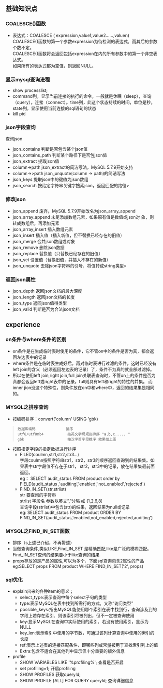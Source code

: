 ## 基础知识点
### COALESCE()函数
- 表达式：COALESCE ( expression,value1,value2……,valuen)     
      COALESCE()函数的第一个参数expression为待检测的表达式，而其后的参数个数不定。   
      COALESCE()函数将会返回包括expression在内的所有参数中的第一个非空表达式。     
      如果所有的表达式都为空值，则返回NULL。   

### 显示mysql查询进程
- show processlist; 
- command列，显示当前连接的执行的命令，一般就是休眠（sleep），查询（query），连接（connect）。time列，此这个状态持续的时间，单位是秒。state列，显示使用当前连接的sql语句的状态
- kill pid 
### json字段查询
查询json 
- json_contains 判断是否包含某个json值  
- json_contains_path 判断某个路径下是否包json值  
- json_extract 提取json值  
- column->path json_extract的简洁写法，MySQL 5.7.9开始支持  
- column->>path json_unquote(column -> path)的简洁写法  
- json_keys 提取json中的键值为json数组  
- json_search 按给定字符串关键字搜索json，返回匹配的路径>   
### 修改json 
- json_append 废弃，MySQL 5.7.9开始改名为json_array_append  
- json_array_append 末尾添加数组元素，如果原有值是数值或json对 象，则转成数组后，再添加元素  
- json_array_insert 插入数组元素  
- json_insert 插入值（插入新值，但不替换已经存在的旧值）  
- json_merge 合并json数组或对象  
- json_remove 删除json数据  
- json_replace 替换值（只替换已经存在的旧值）  
- json_set 设置值（替换旧值，并插入不存在的新值）  
- json_unquote 去除json字符串的引号，将值转成string类型>   
### 返回json属性   
- json_depth 返回json文档的最大深度   
- json_length 返回json文档的长度   
- json_type 返回json值得类型  
- json_valid 判断是否为合法json文档  


## experience
### on条件与where条件的区别
- on条件是在生成临时表时使用的条件，它不管on中的条件是否为真，都会返回左边表中的记录
- where条件是在临时表生成好后，再对临时表进行过滤的条件。这时已经没有left join的含义（必须返回左边表的记录）了，条件不为真的就全部过滤掉。
- 所以在使用left join,right join,full join关联表查询时，不管on上的条件是否为真都会返回left或right表中的记录，full则具有left和right的特性的并集。 而inner jion没这个特殊性，则条件放在on中和where中，返回的结果集是相同的。

### MYSQL之排序查询
- 按编码排序：convert('column' USING 'gbk)   
>     数据库编码              排序   
>     utf8/utf8mb4           按英文字母规则排序 "a,b,c..... "
>     gbk                    按汉字首字母排序 效果如上图   

- 按照指定字段的指定数据进行排序     
    - FILED(coulmn,str1,str2,str3…)   
    字段coulmn按照字符串str1，str2，str3的顺序返回查询到的结果集。如果表中str字段值不存在于str1， str2，str3中的记录，放在结果集最前面返回。     
    eg： SELECT audit_status FROM product order by FIELD(audit_status ,'auditing','enabled','not_enabled','rejected')
    - FIND_IN_SET(str,strlist)   
    str 要查询的字符串   
    strlist 字段名 参数以英文”,”分隔 如 (1,2,6,8)   
    查询字段(strlist)中包含(str)的结果，返回结果为null或记录   
    eg: SELECT audit_status FROM product  ORDER BY FIND_IN_SET(audit_status,'enabled,not_enabled,rejected,auditing')  

### MYSQL之FIND_IN_SET函数   
- 排序（s上述已介绍，不再赘述）
- 当做查询条件,类似LIKE,Find_IN_SET 是精确匹配,like是广泛的模糊匹配。Find_IN_SET查询的结果要小于like查询的结果      
- props存放的是产品的属性,可以为多个，下面sql查询包含2属性的产品    
    eg:SELECT props FROM product WHERE FIND_IN_SET('2', props)

### sql优化
- explain出来的各种item的意义；   
    - select_type:表示查询中每个select子句的类型
    - type:表示MySQL在表中找到所需行的方式，又称“访问类型”
    - possible_keys:指出MySQL能使用哪个索引在表中找到行，查询涉及到的字段上若存在索引，则该索引将被列出，但不一定被查询使用
    - key:显示MySQL在查询中实际使用的索引，若没有使用索引，显示为NULL
    - key_len:表示索引中使用的字节数，可通过该列计算查询中使用的索引的长度
    - ref:表示上述表的连接匹配条件，即哪些列或常量被用于查找索引列上的值 
    - Extra:包含不适合在其他列中显示但十分重要的额外信息
- profile
    - SHOW VARIABLES LIKE '%profiling%'; 查看是否开启
    - set profiling=1; 开启profiling
    - SHOW PROFILES 获取queryId;
    - SHOW PROFILE [ALL] FOR QUERY queryId; 查询详细信息
